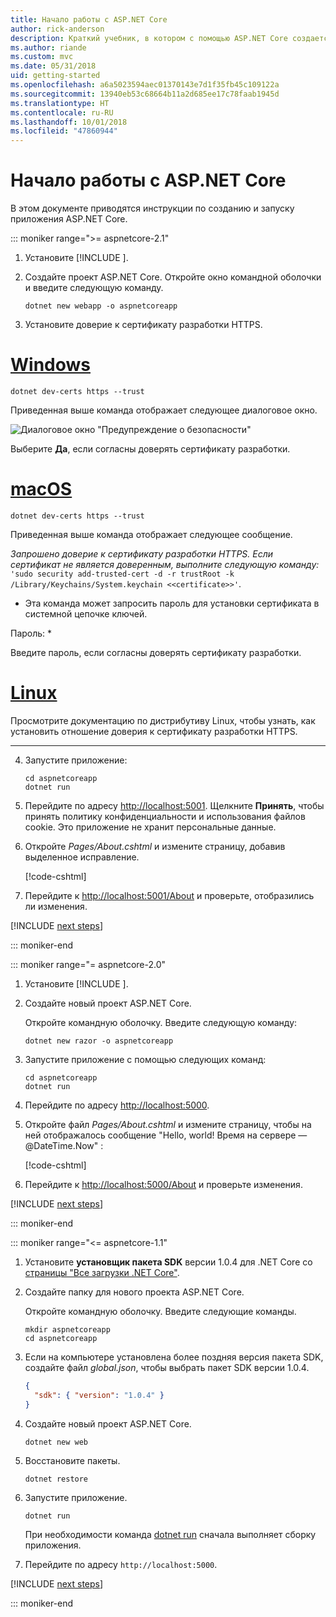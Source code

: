 ```yaml
---
title: Начало работы с ASP.NET Core
author: rick-anderson
description: Краткий учебник, в котором с помощью ASP.NET Core создается и запускается простое приложение Hello World.
ms.author: riande
ms.custom: mvc
ms.date: 05/31/2018
uid: getting-started
ms.openlocfilehash: a6a5023594aec01370143e7d1f35fb45c109122a
ms.sourcegitcommit: 13940eb53c68664b11a2d685ee17c78faab1945d
ms.translationtype: HT
ms.contentlocale: ru-RU
ms.lasthandoff: 10/01/2018
ms.locfileid: "47860944"
---
```

# <a name="get-started-with-aspnet-core"></a>Начало работы с ASP.NET Core

В этом документе приводятся инструкции по созданию и запуску приложения ASP.NET Core.

::: moniker range=">= aspnetcore-2.1"

1. Установите [!INCLUDE [](~/includes/2.1-SDK.md)].

2. Создайте проект ASP.NET Core. Откройте окно командной оболочки и введите следующую команду.

   ```console
   dotnet new webapp -o aspnetcoreapp
   ```

3. Установите доверие к сертификату разработки HTTPS.

# <a name="windowstabwindows"></a>[Windows](#tab/windows)

  ```console
  dotnet dev-certs https --trust
  ```

  Приведенная выше команда отображает следующее диалоговое окно.

  ![Диалоговое окно "Предупреждение о безопасности"](_static/cert.png)

  Выберите **Да**, если согласны доверять сертификату разработки.

# <a name="macostabmacos"></a>[macOS](#tab/macos)

  ```console
  dotnet dev-certs https --trust
  ```

  Приведенная выше команда отображает следующее сообщение.

  *Запрошено доверие к сертификату разработки HTTPS. Если сертификат не является доверенным, выполните следующую команду:* `'sudo security add-trusted-cert -d -r trustRoot -k /Library/Keychains/System.keychain <<certificate>>'`.  
  * Эта команда может запросить пароль для установки сертификата в системной цепочке ключей.
  
  Пароль: *

  Введите пароль, если согласны доверять сертификату разработки.

# <a name="linuxtablinux"></a>[Linux](#tab/linux)

  Просмотрите документацию по дистрибутиву Linux, чтобы узнать, как установить отношение доверия к сертификату разработки HTTPS.
   
---

4. Запустите приложение:

   ```console
   cd aspnetcoreapp
   dotnet run
   ```

5. Перейдите по адресу [http://localhost:5001](http://localhost:5001).  Щелкните **Принять**, чтобы принять политику конфиденциальности и использования файлов cookie. Это приложение не хранит персональные данные.

6. Откройте *Pages/About.cshtml* и измените страницу, добавив выделенное исправление.

   [!code-cshtml[](sample/getting-started/about.cshtml?highlight=9)]

7. Перейдите к [http://localhost:5001/About](http://localhost:5001/About) и проверьте, отобразились ли изменения.

[!INCLUDE [next steps](~/includes/getting-started/next-steps.md)]

::: moniker-end

::: moniker range="= aspnetcore-2.0"

1. Установите [!INCLUDE [](~/includes/net-core-sdk-download-link.md)].

2. Создайте новый проект ASP.NET Core.

   Откройте командную оболочку. Введите следующую команду:

   ```console
   dotnet new razor -o aspnetcoreapp
   ```

3. Запустите приложение с помощью следующих команд:

   ```console
   cd aspnetcoreapp
   dotnet run
   ```

4. Перейдите по адресу [http://localhost:5000](http://localhost:5000).

5. Откройте файл *Pages/About.cshtml* и измените страницу, чтобы на ней отображалось сообщение "Hello, world! Время на сервере — @DateTime.Now" :

   [!code-cshtml[](sample/getting-started/about.cshtml?highlight=9&range=1-9)]

6. Перейдите к [http://localhost:5000/About](http://localhost:5000/About) и проверьте изменения.

[!INCLUDE [next steps](~/includes/getting-started/next-steps.md)]

::: moniker-end

::: moniker range="<= aspnetcore-1.1"

1. Установите **установщик пакета SDK** версии 1.0.4 для .NET Core со [страницы "Все загрузки .NET Core"](https://www.microsoft.com/net/download/all).

2. Создайте папку для нового проекта ASP.NET Core.

   Откройте командную оболочку. Введите следующие команды.

   ```console
   mkdir aspnetcoreapp
   cd aspnetcoreapp
   ```

3. Если на компьютере установлена более поздняя версия пакета SDK, создайте файл *global.json*, чтобы выбрать пакет SDK версии 1.0.4.

   ```json
   {
     "sdk": { "version": "1.0.4" }
   }
   ```

4. Создайте новый проект ASP.NET Core.

   ```console
   dotnet new web
   ```

5. Восстановите пакеты.

   ```console
   dotnet restore
   ```

6. Запустите приложение.

   ```console
   dotnet run
   ```

   При необходимости команда [dotnet run](/dotnet/core/tools/dotnet-run) сначала выполняет сборку приложения.

7. Перейдите по адресу `http://localhost:5000`.

[!INCLUDE [next steps](~/includes/getting-started/next-steps.md)]

::: moniker-end

